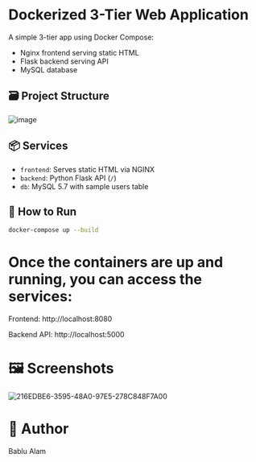 # Dockerized 3-Tier Web Application

A simple 3-tier app using Docker Compose:
- Nginx frontend serving static HTML
- Flask backend serving API
- MySQL database

## 🗃️ Project Structure

![image](https://github.com/user-attachments/assets/27f9dc5e-4923-4eed-aee2-3ed98a628662)


## 📦 Services

- `frontend`: Serves static HTML via NGINX
- `backend`: Python Flask API (`/`)
- `db`: MySQL 5.7 with sample users table

## 🚀 How to Run

```bash
docker-compose up --build
```

# **Once the containers are up and running, you can access the services:**

Frontend: http://localhost:8080

Backend API: http://localhost:5000

# 🖼️ Screenshots

![216EDBE6-3595-48A0-97E5-278C848F7A00](https://github.com/user-attachments/assets/65f19cb1-e659-4b93-8577-8128035b6324)


# 🙌 Author
  Bablu Alam
